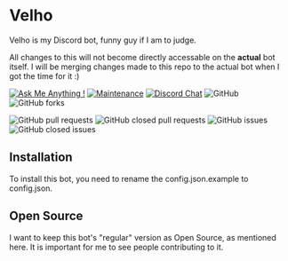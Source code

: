 # Velho
Velho is my  Discord bot, funny guy if I am to judge.

All changes to this will not become directly accessable on the **actual** bot itself. I will be merging changes made to this repo to the actual bot when I got the time for it :)

[![Ask Me Anything !](https://img.shields.io/badge/Ask%20me-anything-1abc9c.svg)](https://discord.gg/4qEaQNm ) [![Maintenance](https://img.shields.io/badge/Maintained%3F-yes-green.svg)](https://GitHub.com/PatBoi/Velho/graphs/commit-activity) [![Discord Chat](https://img.shields.io/discord/648565931395514369.svg)](https://discord.gg/4qEaQNm) ![GitHub](https://img.shields.io/github/license/PatBoi/Velho) ![GitHub forks](https://img.shields.io/github/forks/PatBoi/Velho?style=social)

![GitHub pull requests](https://img.shields.io/github/issues-pr/PatBoi/Velho) ![GitHub closed pull requests](https://img.shields.io/github/issues-pr-closed-raw/PatBoi/Velho) ![GitHub issues](https://img.shields.io/github/issues/PatBoi/Velho) ![GitHub closed issues](https://img.shields.io/github/issues-closed-raw/PatBoi/Velho) 

## Installation
To install this bot, you need to rename the config.json.example to config.json.


## Open Source
I want to keep this bot's "regular" version as Open Source, as mentioned here. It is important for me to see people contributing to it.
